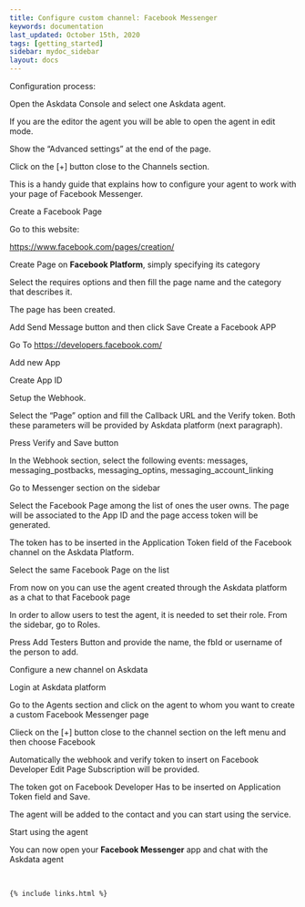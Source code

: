 ```yaml
---
title: Configure custom channel: Facebook Messenger
keywords: documentation
last_updated: October 15th, 2020
tags: [getting_started]
sidebar: mydoc_sidebar
layout: docs
---
```


Configuration process:

Open the Askdata Console and select one Askdata agent.

If you are the editor the agent you will be able to open the agent in edit mode.

Show the “Advanced settings” at the end of the page.

Click on the [+] button close to the Channels section.

This is a handy guide that explains how to configure your agent to work with your page of Facebook Messenger.

Create a Facebook Page

Go to this website:

<https://www.facebook.com/pages/creation/>

Create Page on **Facebook Platform**, simply specifying its category

Select the requires options and then fill the page name and the category that describes it.

The page has been created.

Add Send Message button and then click Save Create a Facebook APP

Go To <https://developers.facebook.com/>

Add new App

Create App ID

Setup the Webhook.

Select the “Page” option and fill the Callback URL and the Verify token. Both these parameters will be provided by Askdata platform (next paragraph).

Press Verify and Save button

In the Webhook section, select the following events: messages, messaging\_postbacks, messaging\_optins, messaging\_account\_linking

Go to Messenger section on the sidebar

Select the Facebook Page among the list of ones the user owns. The page will be associated to the App ID and the page access token will be generated.

The token has to be inserted in the Application Token field of the Facebook channel on the Askdata Platform.

Select the same Facebook Page on the list

From now on you can use the agent created through the Askdata platform as a chat to that Facebook page

In order to allow users to test the agent, it is needed to set their role. From the sidebar, go to Roles.

Press Add Testers Button and provide the name, the fbId or username of the person to add.

Configure a new channel on Askdata

Login at Askdata platform

Go to the Agents section and click on the agent to whom you want to create a custom Facebook Messenger page

Clieck on the [+] button close to the channel section on the left menu and then choose Facebook

Automatically the webhook and verify token to insert on Facebook Developer Edit Page Subscription will be provided.

The token got on Facebook Developer Has to be inserted on Application Token field and Save.

The agent will be added to the contact and you can start using the service.

Start using the agent

You can now open your **Facebook Messenger** app and chat with the Askdata agent

‍



    {% include links.html %}

    